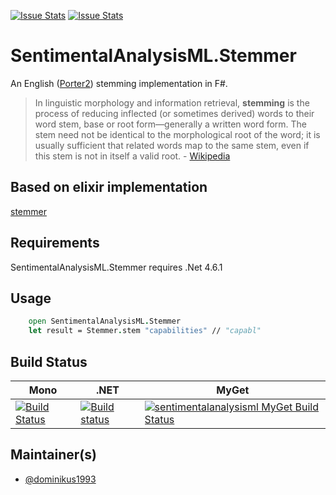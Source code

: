 [![Issue Stats](http://issuestats.com/github/SentimentalAnalysisML/SentimentalAnalysisML.Stemmer/badge/issue)](http://issuestats.com/github/SentimentalAnalysisML/SentimentalAnalysisML.Stemmer)
[![Issue Stats](http://issuestats.com/github/SentimentalAnalysisML/SentimentalAnalysisML.Stemmer/badge/pr)](http://issuestats.com/github/SentimentalAnalysisML/SentimentalAnalysisML.Stemmer)

# SentimentalAnalysisML.Stemmer

An English ([Porter2](http://snowballstem.org/algorithms/english/stemmer.html)) stemming implementation in F#.

> In linguistic morphology and information retrieval, __stemming__ is the process of reducing inflected (or sometimes derived) words to their word stem, base or root form—generally a written word form. The stem need not be identical to the morphological root of the word; it is usually sufficient that related words map to the same stem, even if this stem is not in itself a valid root. - [Wikipedia](https://en.wikipedia.org/wiki/Stemming)

## Based on elixir implementation 

[stemmer](https://github.com/fredwu/stemmer)

## Requirements

SentimentalAnalysisML.Stemmer requires .Net 4.6.1

## Usage

```fsharp
    open SentimentalAnalysisML.Stemmer
    let result = Stemmer.stem "capabilities" // "capabl"

```  

## Build Status

Mono | .NET | MyGet
---- | ---- | ----
[![Build Status](https://travis-ci.org/SentimentalAnalysisML/SentimentalAnalysisML.Stemmer.svg?branch=master)](https://travis-ci.org/SentimentalAnalysisML/SentimentalAnalysisML.Stemmer)| [![Build status](https://ci.appveyor.com/api/projects/status/d7lk960dgq7gpvqa?svg=true)](https://ci.appveyor.com/project/dominikus1993/sentimentalanalysisml-stemmer) | [![sentimentalanalysisml MyGet Build Status](https://www.myget.org/BuildSource/Badge/sentimentalanalysisml?identifier=45a497f1-9d16-4476-9f21-741ccf803606)](https://www.myget.org/)

## Maintainer(s)

- [@dominikus1993](https://github.com/dominikus1993)